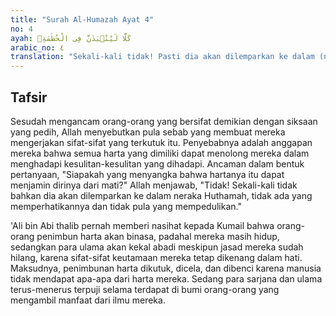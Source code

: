 ```yaml
---
title: "Surah Al-Humazah Ayat 4"
no: 4
ayah: كَلَّا لَيُنْۢبَذَنَّ فِى الْحُطَمَةِۖ
arabic_no: ٤
translation: "Sekali-kali tidak! Pasti dia akan dilemparkan ke dalam (neraka) Hutamah."
---
```


## Tafsir

Sesudah mengancam orang-orang yang bersifat demikian dengan siksaan yang pedih, Allah menyebutkan pula sebab yang membuat mereka mengerjakan sifat-sifat yang terkutuk itu. Penyebabnya adalah anggapan mereka bahwa semua harta yang dimiliki dapat menolong mereka dalam menghadapi kesulitan-kesulitan yang dihadapi. Ancaman dalam bentuk pertanyaan, "Siapakah yang menyangka bahwa hartanya itu dapat menjamin dirinya dari mati?" Allah menjawab, "Tidak! Sekali-kali tidak bahkan dia akan dilemparkan ke dalam neraka Huthamah, tidak ada yang memperhatikannya dan tidak pula yang mempedulikan."

'Ali bin Abi thalib pernah memberi nasihat kepada Kumail bahwa orang-orang penimbun harta akan binasa, padahal mereka masih hidup, sedangkan para ulama akan kekal abadi meskipun jasad mereka sudah hilang, karena sifat-sifat keutamaan mereka tetap dikenang dalam hati. Maksudnya, penimbunan harta dikutuk, dicela, dan dibenci karena manusia tidak mendapat apa-apa dari harta mereka. Sedang para sarjana dan ulama terus-menerus terpuji selama terdapat di bumi orang-orang yang mengambil manfaat dari ilmu mereka.
